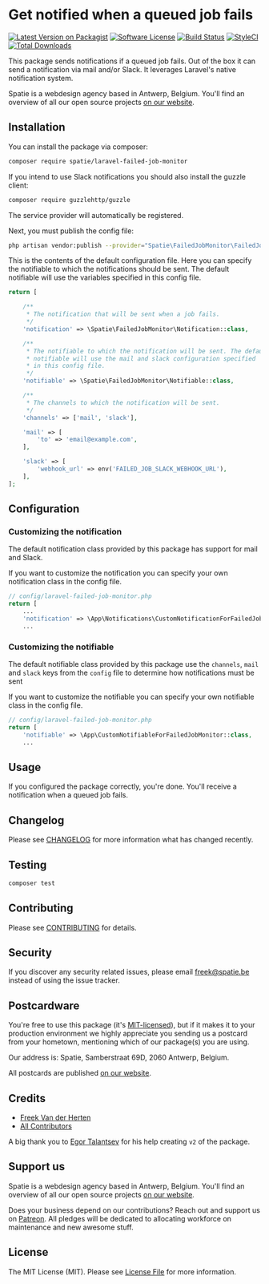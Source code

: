 # Get notified when a queued job fails

[![Latest Version on Packagist](https://img.shields.io/packagist/v/spatie/laravel-failed-job-monitor.svg?style=flat-square)](https://packagist.org/packages/spatie/laravel-failed-job-monitor)
[![Software License](https://img.shields.io/badge/license-MIT-brightgreen.svg?style=flat-square)](LICENSE.md)
[![Build Status](https://img.shields.io/travis/spatie/laravel-failed-job-monitor/master.svg?style=flat-square)](https://travis-ci.org/spatie/laravel-failed-job-monitor)
[![StyleCI](https://styleci.io/repos/52006263/shield)](https://styleci.io/repos/52006263)
[![Total Downloads](https://img.shields.io/packagist/dt/spatie/laravel-failed-job-monitor.svg?style=flat-square)](https://packagist.org/packages/spatie/laravel-failed-job-monitor)

This package sends notifications if a queued job fails. Out of the box it can send a notification via mail and/or Slack. It leverages Laravel's native notification system.

Spatie is a webdesign agency based in Antwerp, Belgium. You'll find an overview of all our open source projects [on our website](https://spatie.be/opensource).

## Installation

You can install the package via composer:

``` bash
composer require spatie/laravel-failed-job-monitor
```
If you intend to use Slack notifications you should also install the guzzle client:

``` bash
composer require guzzlehttp/guzzle
```

The service provider will automatically be registered.

Next, you must publish the config file:

```bash
php artisan vendor:publish --provider="Spatie\FailedJobMonitor\FailedJobMonitorServiceProvider"
```

This is the contents of the default configuration file.  Here you can specify the notifiable to which the notifications should be sent. The default notifiable will use the variables specified in this config file.

```php
return [

    /**
     * The notification that will be sent when a job fails.
     */
    'notification' => \Spatie\FailedJobMonitor\Notification::class,

    /**
     * The notifiable to which the notification will be sent. The default
     * notifiable will use the mail and slack configuration specified
     * in this config file.
     */
    'notifiable' => \Spatie\FailedJobMonitor\Notifiable::class,

    /**
     * The channels to which the notification will be sent.
     */
    'channels' => ['mail', 'slack'],

    'mail' => [
        'to' => 'email@example.com',
    ],

    'slack' => [
        'webhook_url' => env('FAILED_JOB_SLACK_WEBHOOK_URL'),
    ],
];
``` 

## Configuration


### Customizing the notification
 
The default notification class provided by this package has support for mail and Slack. 

If you want to customize the notification you can specify your own notification class in the config file.

```php
// config/laravel-failed-job-monitor.php
return [
    ...
    'notification' => \App\Notifications\CustomNotificationForFailedJobMonitor::class,
    ...
```

### Customizing the notifiable
 
The default notifiable class provided by this package use the `channels`, `mail` and `slack` keys from the `config` file to determine how notifications must be sent
 
If you want to customize the notifiable you can specify your own notifiable class in the config file.

```php
// config/laravel-failed-job-monitor.php
return [
    'notifiable' => \App\CustomNotifiableForFailedJobMonitor::class,
    ...
```

## Usage

If you configured the package correctly, you're done. You'll receive a notification when a queued job fails.

## Changelog

Please see [CHANGELOG](CHANGELOG.md) for more information what has changed recently.

## Testing

``` bash
composer test
```

## Contributing

Please see [CONTRIBUTING](CONTRIBUTING.md) for details.

## Security

If you discover any security related issues, please email freek@spatie.be instead of using the issue tracker.

## Postcardware

You're free to use this package (it's [MIT-licensed](LICENSE.md)), but if it makes it to your production environment we highly appreciate you sending us a postcard from your hometown, mentioning which of our package(s) you are using.

Our address is: Spatie, Samberstraat 69D, 2060 Antwerp, Belgium.

All postcards are published [on our website](https://spatie.be/en/opensource/postcards).

## Credits

- [Freek Van der Herten](https://github.com/freekmurze)
- [All Contributors](../../contributors)

A big thank you to [Egor Talantsev](https://github.com/spyric) for his help creating `v2` of the package.

## Support us

Spatie is a webdesign agency based in Antwerp, Belgium. You'll find an overview of all our open source projects [on our website](https://spatie.be/opensource).

Does your business depend on our contributions? Reach out and support us on [Patreon](https://www.patreon.com/spatie). 
All pledges will be dedicated to allocating workforce on maintenance and new awesome stuff.

## License

The MIT License (MIT). Please see [License File](LICENSE.md) for more information.

